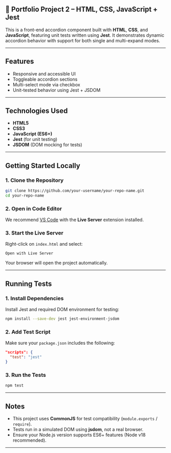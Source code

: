## 📁 Portfolio Project 2 – HTML, CSS, JavaScript + Jest

This is a front-end accordion component built with **HTML**, **CSS**, and **JavaScript**, featuring unit tests written using **Jest**. It demonstrates dynamic accordion behavior with support for both single and multi-expand modes.

---

## Features

* Responsive and accessible UI
* Toggleable accordion sections
* Multi-select mode via checkbox
* Unit-tested behavior using Jest + JSDOM

---

## Technologies Used

* **HTML5**
* **CSS3**
* **JavaScript (ES6+)**
* **Jest** (for unit testing)
* **JSDOM** (DOM mocking for tests)

---

## Getting Started Locally

### 1. Clone the Repository

```bash
git clone https://github.com/your-username/your-repo-name.git
cd your-repo-name
```

### 2. Open in Code Editor

We recommend [VS Code](https://code.visualstudio.com/) with the **Live Server** extension installed.

### 3. Start the Live Server

Right-click on `index.html` and select:

```
Open with Live Server
```

Your browser will open the project automatically.

---

## Running Tests

### 1. Install Dependencies

Install Jest and required DOM environment for testing:

```bash
npm install --save-dev jest jest-environment-jsdom
```

### 2. Add Test Script

Make sure your `package.json` includes the following:

```json
"scripts": {
  "test": "jest"
}
```

### 3. Run the Tests

```bash
npm test
```

---

## Notes

* This project uses **CommonJS** for test compatibility (`module.exports` / `require`).
* Tests run in a simulated DOM using **jsdom**, not a real browser.
* Ensure your Node.js version supports ES6+ features (Node v18 recommended).

---


